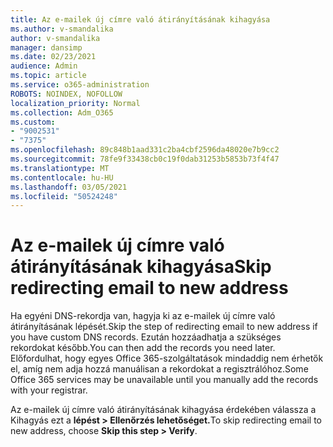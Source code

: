 ```yaml
---
title: Az e-mailek új címre való átirányításának kihagyása
ms.author: v-smandalika
author: v-smandalika
manager: dansimp
ms.date: 02/23/2021
audience: Admin
ms.topic: article
ms.service: o365-administration
ROBOTS: NOINDEX, NOFOLLOW
localization_priority: Normal
ms.collection: Adm_O365
ms.custom:
- "9002531"
- "7375"
ms.openlocfilehash: 89c848b1aad331c2ba4cbf2596da48020e7b9cc2
ms.sourcegitcommit: 78fe9f33438cb0c19f0dab31253b5853b73f4f47
ms.translationtype: MT
ms.contentlocale: hu-HU
ms.lasthandoff: 03/05/2021
ms.locfileid: "50524248"
---
```

# <a name="skip-redirecting-email-to-new-address"></a><span data-ttu-id="fddaa-102">Az e-mailek új címre való átirányításának kihagyása</span><span class="sxs-lookup"><span data-stu-id="fddaa-102">Skip redirecting email to new address</span></span>

<span data-ttu-id="fddaa-103">Ha egyéni DNS-rekordja van, hagyja ki az e-mailek új címre való átirányításának lépését.</span><span class="sxs-lookup"><span data-stu-id="fddaa-103">Skip the step of redirecting email to new address if you have custom DNS records.</span></span> <span data-ttu-id="fddaa-104">Ezután hozzáadhatja a szükséges rekordokat később.</span><span class="sxs-lookup"><span data-stu-id="fddaa-104">You can then add the records you need later.</span></span> <span data-ttu-id="fddaa-105">Előfordulhat, hogy egyes Office 365-szolgáltatások mindaddig nem érhetők el, amíg nem adja hozzá manuálisan a rekordokat a regisztrálóhoz.</span><span class="sxs-lookup"><span data-stu-id="fddaa-105">Some Office 365 services may be unavailable until you manually add the records with your registrar.</span></span>

<span data-ttu-id="fddaa-106">Az e-mailek új címre való átirányításának kihagyása érdekében válassza a Kihagyás ezt a **lépést > Ellenőrzés lehetőséget.**</span><span class="sxs-lookup"><span data-stu-id="fddaa-106">To skip redirecting email to new address, choose **Skip this step > Verify**.</span></span>